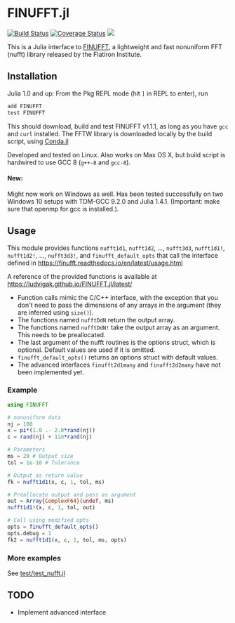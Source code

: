 # FINUFFT.jl

[![Build Status](https://travis-ci.org/ludvigak/FINUFFT.jl.svg?branch=master)](https://travis-ci.org/ludvigak/FINUFFT.jl)
[![Coverage Status](https://coveralls.io/repos/github/ludvigak/FINUFFT.jl/badge.svg?branch=master)](https://coveralls.io/github/ludvigak/FINUFFT.jl?branch=master)
[![](https://img.shields.io/badge/docs-latest-blue.svg)](https://ludvigak.github.io/FINUFFT.jl/latest/)

This is a Julia interface to [FINUFFT](https://github.com/flatironinstitute/finufft), a lightweight and fast nonuniform FFT (nufft) library released by the Flatiron Institute.

## Installation

Julia 1.0 and up: From the Pkg REPL mode (hit `]` in REPL to enter), run
```julia
add FINUFFT
test FINUFFT
```

This should download, build and test FINUFFT v1.1.1, as long as you have `gcc` and `curl` installed. The FFTW library is downloaded locally by the build script, using [Conda.jl](https://github.com/JuliaPy/Conda.jl) 

Developed and tested on Linux. Also works on Max OS X, but build script is hardwired to use GCC 8 (`g++-8` and `gcc-8`).

#### New:
Might now work on Windows as well. Has been tested successfully on two Windows 10 setups with TDM-GCC 9.2.0 and Julia 1.4.1. (Important: make sure that openmp for gcc is installed.). 

## Usage

This module provides functions `nufft1d1`, `nufft1d2`, ..., `nufft3d3`, `nufft1d1!`, `nufft1d2!`, ..., `nufft3d3!`, and `finufft_default_opts` that call the interface defined in <https://finufft.readthedocs.io/en/latest/usage.html>

A reference of the provided functions is available at <https://ludvigak.github.io/FINUFFT.jl/latest/>

* Function calls mimic the C/C++ interface, with the exception that you don't need to pass the dimensions of any arrays in the argument (they are inferred using `size()`).
* The functions named `nufftDdN` return the output array.
* The functions named `nufftDdN!` take the output array as an argument. This needs to be preallocated.
* The last argument of the nufft routines is the options struct, which is optional. Default values are used if it is omitted.
* `finufft_default_opts()` returns an options struct with default values.
* The advanced interfaces `finufft2d1many` and `finufft2d2many` have not been implemented yet.

### Example
```julia
using FINUFFT

# nonuniform data
nj = 100
x = pi*(1.0 .- 2.0*rand(nj))
c = rand(nj) + 1im*rand(nj)

# Parameters
ms = 20 # Output size
tol = 1e-10 # Tolerance

# Output as return value
fk = nufft1d1(x, c, 1, tol, ms)

# Preallocate output and pass as argument
out = Array{ComplexF64}(undef, ms)
nufft1d1!(x, c, 1, tol, out)

# Call using modified opts 
opts = finufft_default_opts()
opts.debug = 1
fk2 = nufft1d1(x, c, 1, tol, ms, opts)
```

### More examples
See [test/test_nufft.jl](test/test_nufft.jl)

## TODO
* Implement advanced interface
